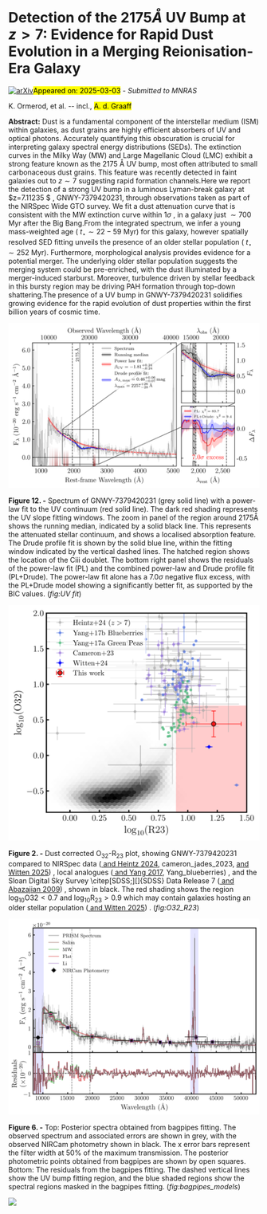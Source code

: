 <div class="macros" style="visibility:hidden;">
$\newcommand{\ensuremath}{}$
$\newcommand{\xspace}{}$
$\newcommand{\object}[1]{\texttt{#1}}$
$\newcommand{\farcs}{{.}''}$
$\newcommand{\farcm}{{.}'}$
$\newcommand{\arcsec}{''}$
$\newcommand{\arcmin}{'}$
$\newcommand{\ion}[2]{#1#2}$
$\newcommand{\textsc}[1]{\textrm{#1}}$
$\newcommand{\hl}[1]{\textrm{#1}}$
$\newcommand{\footnote}[1]{}$
$\newcommand{\um}{\mu\mathrm{m}}$
$\newcommand{\id}{GNWY-7379420231}$
$\newcommand{\orcid}[2]{\href{http://orcid.org/#2}{#1}}$
$\newcommand{\orcidsymb}[2]{#1\href{http://orcid.org/#2}{\adjustbox{trim={-.15\width} {0\height} {-.15\width} {0\height},clip}{\includegraphics[height=10pt]{Figures/orcid.pdf}}}}$
$\newcommand{\arraystretch}{1.5}$
$\newcommand{\arraystretch}{1.5}$
$\newcommand{\thebibliography}{\DeclareRobustCommand{\VAN}[3]{##3}\VANthebibliography}$</div>



<div id="title">

# Detection of the $2175$${Å}$ UV Bump at $z>7$: Evidence for Rapid Dust Evolution in a Merging Reionisation-Era Galaxy

</div>
<div id="comments">

[![arXiv](https://img.shields.io/badge/arXiv-2502.21119-b31b1b.svg)](https://arxiv.org/abs/2502.21119)<mark>Appeared on: 2025-03-03</mark> -  _Submitted to MNRAS_

</div>
<div id="authors">

K. Ormerod, et al. -- incl., <mark>A. d. Graaff</mark>

</div>
<div id="abstract">

**Abstract:** Dust is a fundamental component of the interstellar medium (ISM) within galaxies, as dust grains are highly efficient absorbers of UV and optical photons. Accurately quantifying this obscuration is crucial for interpreting galaxy spectral energy distributions (SEDs). The extinction curves in the Milky Way (MW) and Large Magellanic Cloud (LMC) exhibit a strong feature known as the $2175$ Å UV bump, most often attributed to small carbonaceous dust grains. This feature was recently detected in faint galaxies out to $z\sim7$ suggesting rapid formation channels.Here we report the detection of a strong UV bump in a luminous Lyman-break galaxy at $z=7.11235 $ , GNWY-7379420231,   through observations taken as part of the NIRSpec Wide GTO survey. We fit a dust attenuation curve that is consistent with the MW extinction curve within $1\sigma$ , in a galaxy just $\sim 700$ Myr after the Big Bang.From the integrated spectrum, we infer a young mass-weighted age ( $t_\star \sim 22-59$ Myr) for this galaxy, however spatially resolved SED fitting unveils the presence of an older stellar population ( $t_\star \sim 252$ Myr). Furthermore, morphological analysis provides evidence for a potential merger. The underlying older stellar population suggests the merging system could be pre-enriched, with the dust illuminated by a merger-induced starburst. Moreover, turbulence driven by stellar feedback in this bursty region may be driving PAH formation through top-down shattering.The presence of a UV bump in GNWY-7379420231 solidifies growing evidence for the rapid evolution of dust properties within the first billion years of cosmic time.

</div>

<div id="div_fig1">

<img src="tmp_2502.21119/./Figures/001576_uv_bump_windows.png" alt="Fig12" width="100%"/>

**Figure 12. -** Spectrum of GNWY-7379420231 (grey solid line) with a power-law fit to the UV continuum (red solid line). The dark red shading represents the UV slope fitting windows. The zoom in panel of the region around 2175Å shows the running median, indicated by a solid black line. This represents the attenuated stellar continuum, and shows a localised absorption feature. The Drude profile fit is shown by the solid blue line, within the fitting window indicated by the vertical dashed lines. The hatched region shows the location of the Ciii doublet. The bottom right panel shows the residuals of the power-law fit (PL) and the combined power-law and Drude profile fit (PL+Drude). The power-law fit alone has a $7.0\sigma$ negative flux excess, with the PL+Drude model showing a significantly better fit, as supported by the BIC values.  (*fig:UV fit*)

</div>
<div id="div_fig2">

<img src="tmp_2502.21119/./Figures/O32_R23.png" alt="Fig2" width="100%"/>

**Figure 2. -** Dust corrected O$_{32}$-R$_{23}$ plot, showing GNWY-7379420231 compared to NIRSpec data  ([ and Heintz 2024](https://ui.adsabs.harvard.edu/abs/2024arXiv240402211H),  cameron_jades_2023, [ and Witten 2025](https://ui.adsabs.harvard.edu/abs/2025MNRAS.537..112W)) , local analogues  ([ and Yang 2017](https://ui.adsabs.harvard.edu/abs/2017ApJ...844..171Y),  Yang_blueberries) , and the Sloan Digital Sky Survey \citep[SDSS;][]{SDSS} Data Release 7  ([ and Abazajian 2009](https://ui.adsabs.harvard.edu/abs/2009ApJS..182..543A)) , shown in black. The red shading shows the region $\log_{10}\mathrm{O}{32} < 0.7$ and $\log_{10}\mathrm{R}_{23} >0.9$ which may contain galaxies hosting an older stellar population  ([ and Witten 2025](https://ui.adsabs.harvard.edu/abs/2025MNRAS.537..112W)) . (*fig:O32_R23*)

</div>
<div id="div_fig3">

<img src="tmp_2502.21119/./Figures/bagpipes_models.png" alt="Fig6" width="100%"/>

**Figure 6. -** Top: Posterior spectra obtained from bagpipes fitting. The observed spectrum and associated errors are shown in grey, with the observed NIRCam photometry shown in black. The x error bars represent the filter width at $50\%$ of the maximum transmission. The posterior photometric points obtained from bagpipes are shown by open squares. Bottom: The residuals from the bagpipes fitting. The dashed vertical lines show the UV bump fitting region, and the blue shaded regions show the spectral regions masked in the bagpipes fitting. (*fig:bagpipes_models*)

</div><div id="qrcode"><img src=https://api.qrserver.com/v1/create-qr-code/?size=100x100&data="https://arxiv.org/abs/2502.21119"></div>